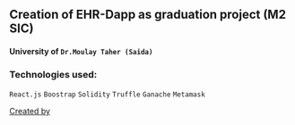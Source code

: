 ## Creation of EHR-Dapp as graduation project (M2 SIC)
#### University of `Dr.Moulay Taher (Saida)`
### Technologies used:
`React.js` `Boostrap` 
 `Solidity` 
 `Truffle` 
 `Ganache`
 `Metamask`
    

[Created by](https://github.com/blhjmedali)
